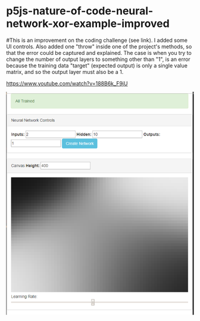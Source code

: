 # p5js-nature-of-code-neural-network-xor-example-improved

#This is an improvement on the coding challenge (see link).
I added some UI controls.  Also added one "throw" inside one of the project's methods, so that the error could be captured and explained.
The case is when you try to change the number of output layers to something other than "1", is an error because the training data "target" (expected output) is only a single value matrix, and so the output layer must also be a 1.

https://www.youtube.com/watch?v=188B6k_F9jU

<img src="screenshot.png" alt="XOR" />
